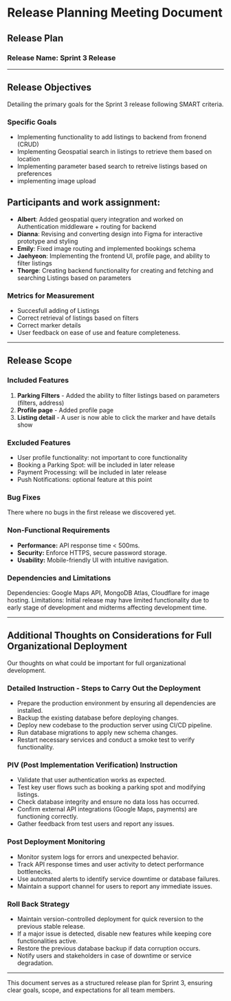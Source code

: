 # **Release Planning Meeting Document**

## **Release Plan**

### **Release Name:** Sprint 3 Release

---

## **Release Objectives**
Detailing the primary goals for the Sprint 3 release following SMART criteria.

### **Specific Goals**
- Implementing functionality to add listings to backend from fronend (CRUD)
- Implementing Geospatial search in listings to retrieve them based on location
- Implementing parameter based search to retreive listings based on preferences
- implementing image upload
  
## Participants and work assignment:
- **Albert**: Added geospatial query integration and worked on Authentication middleware + routing for backend
- **Dianna**: Revising and converting design into Figma for interactive prototype and styling
- **Emily**: Fixed image routing and implemented bookings schema
- **Jaehyeon**: Implementing the frontend UI, profile page, and ability to filter listings
- **Thorge**: Creating backend functionality for creating and fetching and searching Listings based on 
parameters
  
### **Metrics for Measurement**
- Succesfull adding of Listings
- Correct retrieval of listings based on filters 
- Correct marker details
- User feedback on ease of use and feature completeness.

---

## **Release Scope** 
### **Included Features**
1. **Parking Filters** - Added the ability to filter listings based on parameters (filters, address)
2. **Profile page** - Added profile page
3. **Listing detail** - A user is now able to click the marker and have details show


### **Excluded Features**
- User profile functionality: not important to core functionality
- Booking a Parking Spot: will be included in later release
- Payment Processing: will be included in later release
- Push Notifications: optional feature at this point

### **Bug Fixes**
There where no bugs in the first release we discovered yet.

### **Non-Functional Requirements**
- **Performance:** API response time < 500ms.
- **Security:** Enforce HTTPS, secure password storage.
- **Usability:** Mobile-friendly UI with intuitive navigation.

### **Dependencies and Limitations**
Dependencies: Google Maps API, MongoDB Atlas, Cloudflare for image hosting.
Limitations: Initial release may have limited functionality due to early stage of development and midterms affecting development time.

---

## **Additional Thoughts on Considerations for Full Organizational Deployment**
Our thoughts on what could be important for full organizational development.

### **Detailed Instruction - Steps to Carry Out the Deployment**
- Prepare the production environment by ensuring all dependencies are installed.
- Backup the existing database before deploying changes.
- Deploy new codebase to the production server using CI/CD pipeline.
- Run database migrations to apply new schema changes.
- Restart necessary services and conduct a smoke test to verify functionality.

### **PIV (Post Implementation Verification) Instruction**
- Validate that user authentication works as expected.
- Test key user flows such as booking a parking spot and modifying listings.
- Check database integrity and ensure no data loss has occurred.
- Confirm external API integrations (Google Maps, payments) are functioning correctly.
- Gather feedback from test users and report any issues.

### **Post Deployment Monitoring**
- Monitor system logs for errors and unexpected behavior.
- Track API response times and user activity to detect performance bottlenecks.
- Use automated alerts to identify service downtime or database failures.
- Maintain a support channel for users to report any immediate issues.

### **Roll Back Strategy**
- Maintain version-controlled deployment for quick reversion to the previous stable release.
- If a major issue is detected, disable new features while keeping core functionalities active.
- Restore the previous database backup if data corruption occurs.
- Notify users and stakeholders in case of downtime or service degradation.

---

This document serves as a structured release plan for Sprint 3, ensuring clear goals, scope, and 
expectations for all team members.



